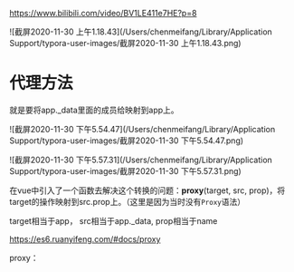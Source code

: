 https://www.bilibili.com/video/BV1LE411e7HE?p=8

![截屏2020-11-30 上午1.18.43](/Users/chenmeifang/Library/Application Support/typora-user-images/截屏2020-11-30 上午1.18.43.png)

# 代理方法

就是要将app._data里面的成员给映射到app上。

![截屏2020-11-30 下午5.54.47](/Users/chenmeifang/Library/Application Support/typora-user-images/截屏2020-11-30 下午5.54.47.png)

![截屏2020-11-30 下午5.57.31](/Users/chenmeifang/Library/Application Support/typora-user-images/截屏2020-11-30 下午5.57.31.png)

在vue中引入了一个函数去解决这个转换的问题：**proxy**(target, src, prop)，将target的操作映射到src.prop上。（这里是因为当时没有`Proxy`语法）

target相当于app， src相当于app._data,   prop相当于name

https://es6.ruanyifeng.com/#docs/proxy

proxy：















